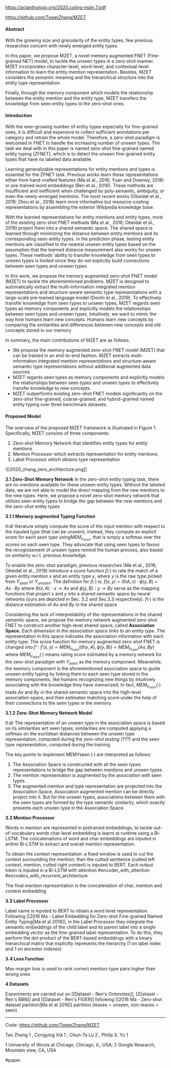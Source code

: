 https://aclanthology.org/2020.coling-main.7.pdf

https://github.com/TowerZhang/MZET


#### Abstract

With the growing size and granularity of the entity types, few previous researches concern with newly emerged entity types. 

In this paper, we propose MZET, a novel memory augmented FNET (Fine-grained NET) model, to tackle the unseen types in a zero-shot manner. MZET incorporates character-level, word-level, and contextual-level information to learn the entity mention representation. Besides, MZET considers the semantic meaning and the hierarchical structure into the entity type representation. 

Finally, through the memory component which models the relationship between the entity mention and the entity type, MZET transfers the knowledge from seen entity types to the zero-shot ones. 

#### Introduction

With the ever-growing number of entity types especially for fine-grained ones, it is difficult and expensive to collect sufficient annotations per category and retrain the whole model. Therefore, a zero-shot paradigm is welcomed in FNET to handle the increasing number of unseen types. The task we deal with in this paper is named zero-shot fine-grained named entity typing (ZFNET), which is to detect the unseen fine-grained entity types that have no labeled data available.

Learning generalizable representations for entity mentions and types is essential for the ZFNET task. Previous works learn these representations either from hand-crafted features (Ma et al., 2016; Yuan and Downey, 2018) or pre-trained word embeddings (Ren et al., 2016). These methods are insufficient and inefficient when challenged by poly-semantic, ambiguity, or even the newly-emerged mentions. The most recent works (Obeidat et al., 2019; Zhou et al., 2018) learn more informative but resource-costing representations by assembling the exterior Wikipedia knowledge base.

With the learned representations for entity mentions and entity types, most of the existing zero-shot FNET methods (Ma et al., 2016; Obeidat et al., 2019) project them into a shared semantic space. The shared space is learned through minimizing the distance between entity mentions and its corresponding seen entity types. In the prediction phase, testing entity mentions are classified to the nearest unseen entity types based on the assumption that the learned distance measurement also works for unseen types. These methods’ ability to transfer knowledge from seen types to unseen types is limited since they do not explicitly build connections between seen types and unseen types

In this work, we propose the memory augmented zero-shot FNET model (MZET) to tackle the aforementioned problems. MZET is designed to automatically extract the multi-information integrated mention representations and structure-aware semantic type representations with a large-scale pre-trained language model (Devlin et al., 2019). To effectively transfer knowledge from seen types to unseen types, MZET regards seen types as memory components and explicitly models the relationships between seen types and unseen types. Intuitively, we want to mimic the way how humans learn new concepts. Humans learn new concepts by comparing the similarities and differences between new concepts and old concepts stored in our memory

In summary, the main contributions of MZET are as follows. 
- We propose the memory augmented zero-shot FNET model (MZET) that can be trained in an end-to-end fashion. MZET extracts multi-information integrated mention representations and structure-aware semantic type representations without additional augmented data sources. 
- MZET regards seen types as memory components and explicitly models the relationships between seen types and unseen types to effectively transfer knowledge to new concepts. 
- MZET outperforms existing zero-shot FNET models significantly on the zero-shot fine-grained, coarse-grained, and hybrid-grained named entity typing over three benchmark datasets.

#### Proposed Model

The overview of the proposed MZET framework is illustrated in Figure 1. Specifically, MZET consists of three components: 
1) Zero-shot Memory Network that identifies entity types for entity mentions 
2) Mention Processor which extracts representation for entity mentions; 
3) Label Processor which obtains type representation

![[2020_zhang_zero_architecture.png]]

**3.1 Zero-Shot Memory Network** 
In the zero-shot entity typing task, there are no mentions available for these unseen entity types. Without the labeled data, we are not able to model the direct mapping from the new mentions to the new types. Here, we propose a novel zero-shot memory network that utilizes seen entity types to bridge the gap between the new mentions and the zero-shot entity types

**3.1.1 Memory augmented Typing Function** 

tl:dr literature simply compute the score of the input mention with respect to the inputed type (that can be unseen); instead, they compute an explicit score for each *seen type* using$MEM_{y_{seen}}$, that is simply a softmax over the scores on each seen type. They advocate that using seen types to favour the recognizement of unseen types remind the human process, also based on similarity w.r.t. previous knowledge.

To enable the zero-shot paradigm, previous researches (Ma et al., 2016; Obeidat et al., 2019) introduce a score function $f(·)$ to rate the match of a given entity mention $x$ and an entity type $y$, where $y$ is the raw type picked from $Y_{seen}$ or $Y_{unseen}$. The definition for $f(·)$ is: $f(x, y) = \Theta(A, x) \cdot \phi(y, B) = Ax \cdot By$ where $\Theta(x, A) : x \rightarrow Ax$ and $\phi(y, B) : y \rightarrow By$ serve as the mapping functions that project $x$ and $y$ into a shared semantic space by neural networks (ours are depicted in Sec. 3.2 and Sec.3.3 respectively). $f(·)$ is the distance estimation of $Ax$ and $By$ in the shared space 

Considering the lack of interpretability of the representations in the shared semantic space, we propose the memory network augmented zero-shot FNET to construct another high-level shared space, called **Association Space.** _Each dimension in the association space links to an entity type_. The representation in this space indicates the association information with each entity type. The score function for memory augmented zero-shot FNET is changed into $f'$ : $f'(x, y) = MEM_{y_{seen}}(\Theta(x, A), \phi(y, B)) = MEM_{y_{seen}}(Ax, By)$ where $MEM_{y_{seen}}(·)$ means rating score estimated by a memory network for the zero-shot paradigm with $Y_{seen}$ as the memory component. Meanwhile, the memory component is the aforementioned association space to guide unseen entity typing by linking them to each seen type stored in the memory components, like humans recognizing new things by intuitively associating with the knowledge they have memorized. In fact, $MEM_{y_{seen}}(·)$ loads $Ax$ and $By$ in the shared semantic space into the high-level association space, and then estimates matching score under the help of their connections to the seen types in the memory. 

**3.1.2 Zero-Shot Memory Network Model** 

tl:dr The representation of an unseen type in the association space is based on its similarities wrt seen types; similarities are computed applying a softmax on the euclidean distances between the unseen type representation, computed during the *zero-shot testing (???)* and the seen type representation, computed during the training

The key points to implement MEMYseen (·) are interpreted as follows: 
1) The Association Space is constructed with all the seen types representations to bridge the gap between mentions and unseen types. 
2) The mention representation is augmented by the association with seen types.
3) The augmented mention and type representation are projected into the Association Space. Association augmented mention can be directly project into it. But for the unseen types, associations between them with the seen types are formed by the type semantic similarity, which exactly presents each unseen type in the Association Space.

**3.2 Mention Processor**

Words in mention are represented in pretrained embeddings; to tackle out-of-vocabulary words char-level embedding is learnt at runtime using a Bi-LSTM. The concatenations of word and char embeddings are inputed in anther Bi-LSTM to extract and overall mention representation.

To obtain the context representation: a fixed window is used to cut the context surrounding the mention; then the cutted senttence (cutted left context, mention, cutted right context) is inputed to BERT. Each output token is inputed in a Bi-LSTM with attention #encoder_with_attention #encoders_with_recurrent_architecture 

The final mention representation is the concatenation of char, mention and context embedding

**3.3 Label Processor**

Label name is inputed to BERT to obtain a word level representation. Following [[2016 Ma - Label Embedding for Zero-shot Fine-grained Named Entity Typing|Ma et al 2016]], in the Label Processor they integrate the semantic embeddings of the child label and its parent label into a single embedding vector as the fine-grained label representation. To do this, they perform the dot product of the BERT-based embeddings with a binary hierarchical matrix that explicitly represents the hierarchy (1 on label index and 1 on ancestor indexes) 

**3.4 Loss Function**

Max-margin loss is used to rank correct mention-type pairs higher than wrong ones

**4 Datasets**

Experiments are carried out on [[Dataset - Ren's Ontonotes]], [[Dataset - Ren's BBN]] and [[Dataset - Ren's FIGER]] following [[2016 Ma - Zero-shot dataset partition|Ma et al 2016]] partition (leaves = unseen, non-leaves = seen)





---


Code: https://github.com/TowerZhang/MZET

Tao Zhang 1 , 
Congying Xia 1 , 
Chun-Ta Lu 2 , 
Philip S. Yu 1 

1 University of Illinois at Chicago, Chicago, IL, USA; 
2 Google Research, Mountain view, CA, USA

#paper